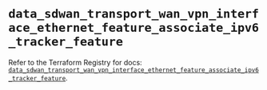 # `data_sdwan_transport_wan_vpn_interface_ethernet_feature_associate_ipv6_tracker_feature`

Refer to the Terraform Registry for docs: [`data_sdwan_transport_wan_vpn_interface_ethernet_feature_associate_ipv6_tracker_feature`](https://registry.terraform.io/providers/ciscodevnet/sdwan/0.8.0/docs/data-sources/transport_wan_vpn_interface_ethernet_feature_associate_ipv6_tracker_feature).
